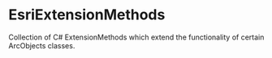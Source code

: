 # EsriExtensionMethods
Collection of C# ExtensionMethods which extend the functionality of certain ArcObjects classes.
